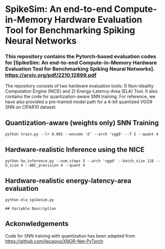 # SpikeSim: An end-to-end Compute-in-Memory Hardware Evaluation Tool for Benchmarking Spiking Neural Networks
### This repository contains the Pytorch-based evaluation codes for [SpikeSim: An end-to-end Compute-in-Memory Hardware Evaluation Tool for Benchmarking Spiking Neural Networks]. https://arxiv.org/pdf/2210.12899.pdf
 
The repository consists of two hardware evaluation tools: 1) Non-ideality Computation Engine (NICE) and 2) Energy-Latency-Area (ELA) Tool. It also contains the code for quantization-aware SNN training. For reference, we have also provided a pre-trained model path for a 4-bit quantized VGG9 SNN on CIFAR10 dataset. 

## Quantization-aware (weights only) SNN Training
```shell
python train.py --lr 0.001 --encode 'd' --arch 'vgg9' --T 5 --quant 4
```
## Hardware-realistic Inference using the NICE
```shell
python hw_inference.py --num_steps 5 --arch 'vgg9' --batch_size 128 --b_size 4 --ADC_precision 4 --quant 4
```
## Hardware-realistic energy-latency-area evaluation
```shell
python ela_spikesim.py 

## Variable Description 
```
## Ackonwledgements

Code for SNN training with quantization has been adapted from https://github.com/jiecaoyu/XNOR-Net-PyTorch 
